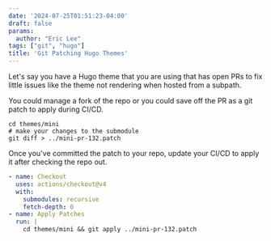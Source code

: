 ```yaml
---
date: '2024-07-25T01:51:23-04:00'
draft: false
params:
  author: "Eric Lee"
tags: ["git", "hugo"]
title: 'Git Patching Hugo Themes'
---
```


Let's say you have a Hugo theme that you are using that has open PRs to fix
little issues like the theme not rendering when hosted from a subpath.

You could manage a fork of the repo or you could save off the PR as a git
patch to apply during CI/CD.

```shell
cd themes/mini
# make your changes to the submodule
git diff > ../mini-pr-132.patch
```

Once you've committed the patch to your repo, update your CI/CD to apply it
after checking the repo out.

```yaml
- name: Checkout
  uses: actions/checkout@v4
  with:
    submodules: recursive
    fetch-depth: 0
- name: Apply Patches
  run: |
    cd themes/mini && git apply ../mini-pr-132.patch
```
